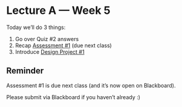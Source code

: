 # Lecture A — Week 5

Today we’ll do 3 things:

1. Go over Quiz #2 answers
2. Recap [Assessment #1](../../Assignments/assessment-1.pdf) (due next class)
3. Introduce [Design Project #1](../../Assignments/design-project-1.pdf)

## Reminder

Assessment #1 is due next class (and it’s now open on Blackboard).

Please submit via Blackboard if you haven’t already :)